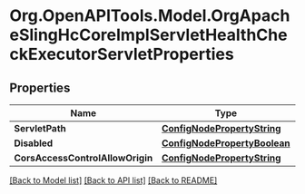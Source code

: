 # Org.OpenAPITools.Model.OrgApacheSlingHcCoreImplServletHealthCheckExecutorServletProperties
## Properties

Name | Type | Description | Notes
------------ | ------------- | ------------- | -------------
**ServletPath** | [**ConfigNodePropertyString**](ConfigNodePropertyString.md) |  | [optional] 
**Disabled** | [**ConfigNodePropertyBoolean**](ConfigNodePropertyBoolean.md) |  | [optional] 
**CorsAccessControlAllowOrigin** | [**ConfigNodePropertyString**](ConfigNodePropertyString.md) |  | [optional] 

[[Back to Model list]](../README.md#documentation-for-models) [[Back to API list]](../README.md#documentation-for-api-endpoints) [[Back to README]](../README.md)

